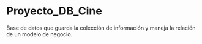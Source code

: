 # Proyecto_DB_Cine
Base de datos que guarda la colección de información y maneja la relación de un modelo de negocio.


